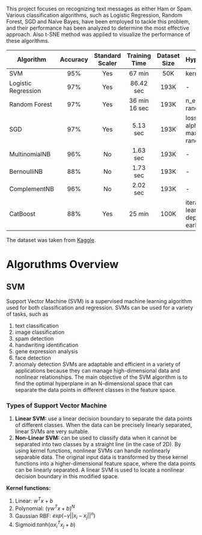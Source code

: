 This project focuses on recognizing text messages as either Ham or Spam. Various classification algorithms, such as Logistic Regression, Random Forest, SGD and Naive Bayes, have been employed to tackle this problem, and their performance has been analyzed to determine the most effective approach. Also t-SNE method was applied to visualize the performance of these algorithms. 


| Algorithm             | Accuracy | Standard Scaler | Training Time  | Dataset Size | Hyperparameters |
|-----------------------|:--------:|:---------------:|:--------------:|:------------:|:----------------|
| SVM                   | 95%      | Yes             | 67 min         | 50K          | kernel='linear' |
| Logistic Regression   | 97%      | Yes             | 86.42 sec      | 193K         | -               |
| Random Forest         | 97%      | Yes             | 36 min 16 sec  | 193K         | n_estimators=30, random_state=42 |
| SGD                   | 97%      | Yes             | 5.13 sec       | 193K         | loss='log_loss', alpha=0.01, max_iter=1000, random_state=42 |
| MultinomialNB         | 96%      | No              | 1.63 sec       | 193K         | -               |
| BernoulliNB           | 88%      | No              | 1.73 sec       | 193K         | -               |
| ComplementNB          | 96%      | No              | 2.02 sec       | 193K         | -               |
| CatBoost              | 88%      | Yes             | 25 min         | 100K         | iterations=200, learning_rate=0.01, depth=6, l2_leaf_reg=3, early_stopping_rounds=10 |

The dataset was taken from [Kaggle](https://www.kaggle.com/datasets/meruvulikith/190k-spam-ham-email-dataset-for-classification/data).

# Algoruthms Overview
## SVM
Support Vector Machine (SVM) is a supervised machine learning algorithm used for both classification and regression. SVMs can be used for a variety of tasks, such as 
1. text classification
2. image classification
3. spam detection
4. handwriting identification
5. gene expression analysis
6. face detection
7. anomaly detection
SVMs are adaptable and efficient in a variety of applications because they can manage high-dimensional data and nonlinear relationships. The main objective of the SVM
algorithm is to find the optimal hyperplane in an N-dimensional space that can separate the data points in different classes in the feature space.

### Types of Support Vector Machine
1. **Linear SVM:** use a linear decision boundary to separate the data points of different classes. When the data can be precisely linearly separated, linear SVMs are very suitable.
2. **Non-Linear SVM:** can be used to classify data when it cannot be separated into two classes by a straight line (in the case of 2D). By using kernel functions, nonlinear SVMs can handle nonlinearly separable data. The original input data is transformed by these kernel functions into a higher-dimensional feature space, where the data points can be linearly separated. A linear SVM is used to locate a nonlinear decision boundary in this modified space.

**Kernel functions:**
1. Linear: $w^{T}x + b$
2. Polynomial: $(\gamma w^{T}x + b)^{N}$
3. Gaussian RBF: $exp(-\gamma||x_i - x_j||^n)$
4. Sigmoid:$tanh(\alpha x_i^Tx_j + b)$
